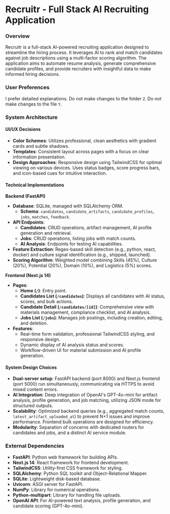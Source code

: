 # Recruitr - Full Stack AI Recruiting Application

### Overview
Recruitr is a full-stack AI-powered recruiting application designed to streamline the hiring process. It leverages AI to rank and match candidates against job descriptions using a multi-factor scoring algorithm. The application aims to automate resume analysis, generate comprehensive candidate profiles, and provide recruiters with insightful data to make informed hiring decisions.

### User Preferences
I prefer detailed explanations.
Do not make changes to the folder `Z`.
Do not make changes to the file `Y`.

### System Architecture

#### UI/UX Decisions
- **Color Schemes**: Utilizes professional, clean aesthetics with gradient cards and subtle shadows.
- **Templates**: Consistent layout across pages with a focus on clear information presentation.
- **Design Approaches**: Responsive design using TailwindCSS for optimal viewing on various devices. Uses status badges, score progress bars, and icon-based cues for intuitive interaction.

#### Technical Implementations
**Backend (FastAPI)**
- **Database**: SQLite, managed with SQLAlchemy ORM.
  - **Schema**: `candidates`, `candidate_artifacts`, `candidate_profiles`, `jobs`, `matches`, `feedback`.
- **API Endpoints**:
  - **Candidates**: CRUD operations, artifact management, AI profile generation and retrieval.
  - **Jobs**: CRUD operations, listing jobs with match counts.
  - **AI Analysis**: Endpoints for testing AI capabilities.
- **Feature Extraction**: Regex-based skill detection (e.g., python, react, docker) and culture signal identification (e.g., shipped, launched).
- **Scoring Algorithm**: Weighted model combining Skills (45%), Culture (20%), Potential (20%), Domain (10%), and Logistics (5%) scores.

**Frontend (Next.js 14)**
- **Pages**:
  - **Home (`/`)**: Entry point.
  - **Candidates List (`/candidates`)**: Displays all candidates with AI status, scores, and bulk actions.
  - **Candidate Detail (`/candidates/[id]`)**: Comprehensive view with materials management, compliance checklist, and AI analysis.
  - **Jobs List (`/jobs`)**: Manages job postings, including creation, editing, and deletion.
- **Features**:
  - Real-time form validation, professional TailwindCSS styling, and responsive design.
  - Dynamic display of AI analysis status and scores.
  - Workflow-driven UI for material submission and AI profile generation.

#### System Design Choices
- **Dual-server setup**: FastAPI backend (port 8000) and Next.js frontend (port 5000) run simultaneously, communicating via HTTPS to avoid mixed content errors.
- **AI Integration**: Deep integration of OpenAI's GPT-4o-mini for artifact analysis, profile generation, and job matching, utilizing JSON mode for structured outputs.
- **Scalability**: Optimized backend queries (e.g., aggregated match counts, `latest_artifact_uploaded_at`) to prevent N+1 issues and improve performance. Frontend bulk operations are designed for efficiency.
- **Modularity**: Separation of concerns with dedicated routers for candidates and jobs, and a distinct AI service module.

### External Dependencies

- **FastAPI**: Python web framework for building APIs.
- **Next.js 14**: React framework for frontend development.
- **TailwindCSS**: Utility-first CSS framework for styling.
- **SQLAlchemy**: Python SQL toolkit and Object-Relational Mapper.
- **SQLite**: Lightweight disk-based database.
- **Uvicorn**: ASGI server for FastAPI.
- **NumPy**: Library for numerical operations.
- **Python-multipart**: Library for handling file uploads.
- **OpenAI API**: For AI-powered text analysis, profile generation, and candidate scoring (GPT-4o-mini).